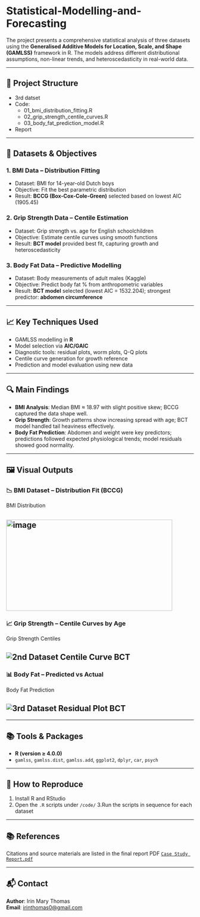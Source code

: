 # Statistical-Modelling-and-Forecasting

The project presents a comprehensive statistical analysis of three datasets using the **Generalised Additive Models for Location, Scale, and Shape (GAMLSS)** framework in R. The models address different distributional assumptions, non-linear trends, and heteroscedasticity in real-world data.

---

## 📂 Project Structure
- 3rd datset
- Code: 
    - 01_bmi_distribution_fitting.R
    - 02_grip_strength_centile_curves.R
    - 03_body_fat_prediction_model.R
- Report
---

## 🧪 Datasets & Objectives

### 1. **BMI Data – Distribution Fitting**
- Dataset: BMI for 14-year-old Dutch boys
- Objective: Fit the best parametric distribution
- Result: **BCCG (Box-Cox-Cole-Green)** selected based on lowest AIC (1905.45)

### 2. **Grip Strength Data – Centile Estimation**
- Dataset: Grip strength vs. age for English schoolchildren
- Objective: Estimate centile curves using smooth functions
- Result: **BCT model** provided best fit, capturing growth and heteroscedasticity

### 3. **Body Fat Data – Predictive Modelling**
- Dataset: Body measurements of adult males (Kaggle)
- Objective: Predict body fat % from anthropometric variables
- Result: **BCT model** selected (lowest AIC = 1532.204); strongest predictor: **abdomen circumference**

---

## 📈 Key Techniques Used

- GAMLSS modelling in **R**
- Model selection via **AIC/GAIC**
- Diagnostic tools: residual plots, worm plots, Q-Q plots
- Centile curve generation for growth reference
- Prediction and model evaluation using new data

---

## 🔍 Main Findings

- **BMI Analysis**: Median BMI ≈ 18.97 with slight positive skew; BCCG captured the data shape well.
- **Grip Strength**: Growth patterns show increasing spread with age; BCT model handled tail heaviness effectively.
- **Body Fat Prediction**: Abdomen and weight were key predictors; predictions followed expected physiological trends; model residuals showed good normality.

---

## 🖼️ Visual Outputs

### 📉 BMI Dataset – Distribution Fit (BCCG)
BMI Distribution
## <img width="446" height="245" alt="image" src="https://github.com/user-attachments/assets/4a8eca3d-6272-47ec-a058-127df74f80fb" />

### 📈 Grip Strength – Centile Curves by Age
Grip Strength Centiles
## ![2nd Dataset Centile Curve BCT](https://github.com/user-attachments/assets/76dcd8f5-b661-428b-9633-071f6cd54267)


### 📊 Body Fat – Predicted vs Actual
Body Fat Prediction
## ![3rd Dataset Residual Plot BCT](https://github.com/user-attachments/assets/828946c8-b17c-4369-8535-ac27ba26bd00)


---

## 📚 Tools & Packages

- **R (version ≥ 4.0.0)**
- `gamlss`, `gamlss.dist`, `gamlss.add`, `ggplot2`, `dplyr`, `car`, `psych`


---

## 📌 How to Reproduce

1. Install R and RStudio
2. Open the `.R` scripts under `/code/`
3.Run the scripts in sequence for each dataset

---
## 📚 References

Citations and source materials are listed in the final report PDF [`Case Study Report.pdf`](https://github.com/Irin-Thomas/Statistical-Modelling-and-Forecasting/blob/main/Report/Case%20Study%20Report.pdf)

---

## 📬 Contact

**Author**: Irin Mary Thomas  
**Email**: irinthomas0@gmail.com  

